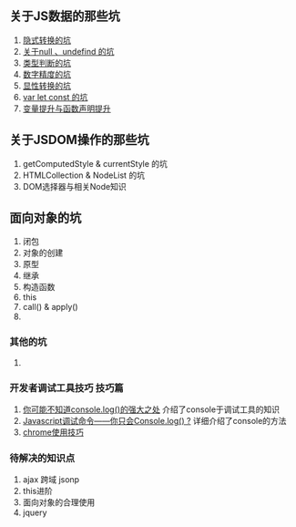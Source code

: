 ## <span id="js-1">关于JS数据的那些坑</span>

1. [隐式转换的坑](隐式转换.md)
2. [关于null 、undefind 的坑](null&undefined.md)
3. [类型判断的坑](类型判断.md)
4. [数字精度的坑](数字精度.md)
5. [显性转换的坑](显性转换的坑.md)
6. [var let const 的坑](var_let_const.md)
7. [变量提升与函数声明提升](变量提升与函数声明提升.md)

## <span id="js-1">关于JSDOM操作的那些坑</span>

1. getComputedStyle & currentStyle 的坑
2. HTMLCollection & NodeList 的坑
3. DOM选择器与相关Node知识

## <span id="js-1">面向对象的坑</span>

1. 闭包
2. 对象的创建
3. 原型 
4. 继承
5. 构造函数
6. this
7. call() & apply()
8. 

### <span id="js-1">**其他的坑**</span>



1. 

### <span id="js-1">**开发者调试工具技巧 技巧篇**</span>

1.  [你可能不知道console.log()的强大之处](http://www.cnblogs.com/liyunhua/p/4529079.html#_label0) 介绍了console于调试工具的知识
2. [Javascript调试命令——你只会Console.log() ?](https://segmentfault.com/a/1190000012957199) 详细介绍了console的方法
3. [chrome使用技巧](https://www.cnblogs.com/AloneSword/p/4546935.html)



### <span id="js-1">**待解决的知识点**</span>

1. ajax 跨域 jsonp
2. this进阶
3. 面向对象的合理使用
4. jquery


